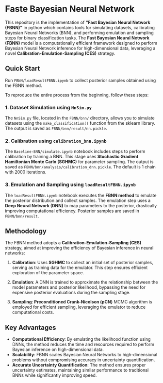 # Faste Bayesian Neural Network

This repository is the implementation of **"Fast Bayesian Neural Network (FBNN)"** in python which contains tools for simulating datasets, calibrating Bayesian Neural Networks (BNN), and performing emulation and sampling steps for binary classification tasks. The **Fast Bayesian Neural Network (FBNN)** model is a computationally efficient framework designed to perform Bayesian Neural Network inference for high-dimensional data, leveraging a novel **Calibration-Emulation-Sampling (CES)** strategy.

## Quick Start

Run `FBNN/loadResultFBNN.ipynb` to collect posterior samples obtained using the FBNN method.

To reproduce the entire process from the beginning, follow these steps:

### 1. Dataset Simulation using `NnSim.py`

The `NnSim.py` file, located in the `FBNN/bnn/` directory, allows you to simulate datasets using the `make_classification()` function from the sklearn library. The output is saved as `FBNN/bnn/result/nn.pickle`.

### 2. Calibration using `calibration_bnn.ipynb`

The `Baseline-BNN/simulate.ipynb` notebook includes steps to perform calibration by training a BNN. This stage uses **Stochastic Gradient Hamiltonian Monte Carlo (SGHMC)** for parameter sampling. The output is saved as `FBNN/bnn/analysis/calibration_dnn.pickle`. The default is 1 chain with 2000 iterations.

### 3. Emulation and Sampling using `loadResultFBNN.ipynb`

The `loadResultFBNN.ipynb` notebook executes the **FBNN method** to emulate the posterior distribution and collect samples. The emulation step uses a **Deep Neural Network (DNN)** to map parameters to the posterior, drastically improving computational efficiency. Posterior samples are saved in `FBNN/bnn/result`.

## Methodology

The FBNN method adopts a **Calibration-Emulation-Sampling (CES)** strategy, aimed at improving the efficiency of Bayesian inference in neural networks:

1. **Calibration**: Uses **SGHMC** to collect an initial set of posterior samples, serving as training data for the emulator. This step ensures efficient exploration of the parameter space.
   
2. **Emulation**: A DNN is trained to approximate the relationship between the model parameters and posterior likelihood, bypassing the need for expensive posterior evaluations during the sampling stage.

3. **Sampling**: **Preconditioned Crank-Nicolson (pCN)** MCMC algorithm is employed for efficient sampling, leveraging the emulator to reduce computational costs.

## Key Advantages

- **Computational Efficiency**: By emulating the likelihood function using DNNs, the method reduces the time and resources required to perform Bayesian inference on high-dimensional data.
- **Scalability**: FBNN scales Bayesian Neural Networks to high-dimensional problems without compromising accuracy in uncertainty quantification.
- **Accurate Uncertainty Quantification**: The method ensures proper uncertainty estimates, maintaining similar performance to traditional BNNs while significantly improving speed.
